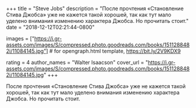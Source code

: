 
+++
title = "Steve Jobs"
description = "После прочтения «Становление Стива Джобса» уже не кажется такой хорошей, так как тут мало уделено внимания изменению характера Джобса. Но прочитать стоит."
date = "2018-12-12T02:21:44-0800"

images = ["https://i.gr-assets.com/images/S/compressed.photo.goodreads.com/books/1511288482i/11084145.jpg"]  # for opengraph.html template, https://bit.ly/2V9KDX9

rating = 4
author_names = "Walter Isaacson"
cover_url = "https://i.gr-assets.com/images/S/compressed.photo.goodreads.com/books/1511288482i/11084145.jpg"
+++

После прочтения «Становление Стива Джобса» уже не кажется такой хорошей, так как тут мало уделено внимания изменению характера Джобса. Но прочитать стоит.
